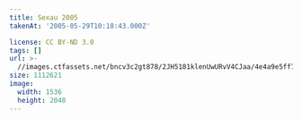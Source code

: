 ```yaml
---
title: Sexau 2005
takenAt: '2005-05-29T10:18:43.000Z'

license: CC BY-ND 3.0
tags: []
url: >-
  //images.ctfassets.net/bncv3c2gt878/2JH5181klenUwURvV4CJaa/4e4a9e5ff72b0e7e69348ace03973439/sexau-2005_4559700217_o
size: 1112621
image:
  width: 1536
  height: 2048
---
```


